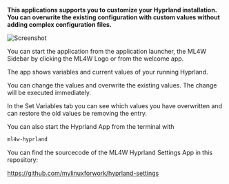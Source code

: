 **This applications supports you to customize your Hyprland installation. You can overwrite the existing configuration with custom values without adding complex configuration files.**

![Screenshot](/hypr-setting.png)

You can start the application from the application launcher, the ML4W Sidebar by clicking the ML4W Logo or from the welcome app.

The app shows variables and current values of your running Hyprland.

You can change the values and overwrite the existing values. The change will be executed immediately.

In the Set Variables tab you can see which values you have overwritten and can restore the old values be removing the entry.

You can also start the Hyprland App from the terminal with 

```sh
ml4w-hyprland
```

You can find the sourcecode of the ML4W Hyprland Settings App in this repository:

https://github.com/mylinuxforwork/hyprland-settings

